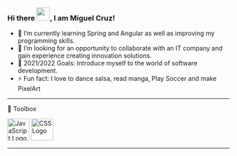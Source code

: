 ### Hi there <img src="https://raw.githubusercontent.com/MartinHeinz/MartinHeinz/master/wave.gif" width="30px">, I am Miguel Cruz!

- 🌱 I’m currently learning Spring and Angular as well as improving my programming skills.
- 👯 I’m looking for an opportunity to collaborate with an IT company and gain experience creating innovation solutions.
- 🥅 2021/2022 Goals: Introduce myself to the world of software development.
- ⚡ Fun fact: I love to dance salsa, read manga, Play Soccer and make PixelArt

---

🧰 Toolbox

<img src="https://cdn.worldvectorlogo.com/logos/javascript.svg" alt="JavaScript Logo" width="50" height="50"/> <img src="https://cdn.worldvectorlogo.com/logos/css3.svg" alt="CSS Logo" width="50" height="50"/>

---

